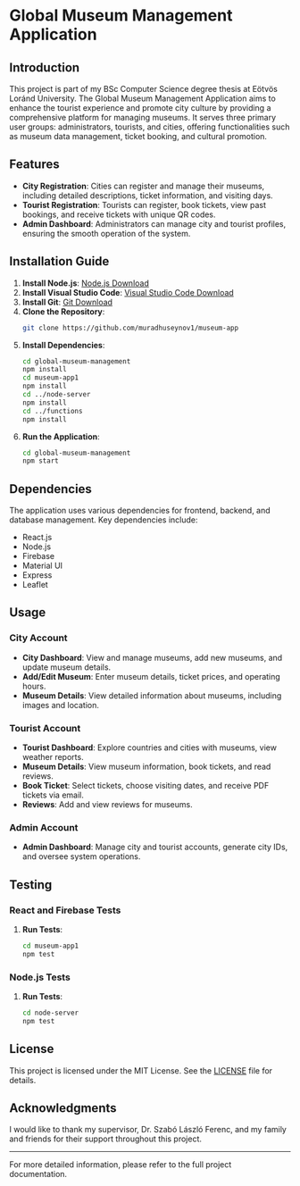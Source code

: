 # Global Museum Management Application

## Introduction
This project is part of my BSc Computer Science degree thesis at Eötvös Loránd University. The Global Museum Management Application aims to enhance the tourist experience and promote city culture by providing a comprehensive platform for managing museums. It serves three primary user groups: administrators, tourists, and cities, offering functionalities such as museum data management, ticket booking, and cultural promotion.

## Features
- **City Registration**: Cities can register and manage their museums, including detailed descriptions, ticket information, and visiting days.
- **Tourist Registration**: Tourists can register, book tickets, view past bookings, and receive tickets with unique QR codes.
- **Admin Dashboard**: Administrators can manage city and tourist profiles, ensuring the smooth operation of the system.

## Installation Guide
1. **Install Node.js**: [Node.js Download](https://nodejs.org/en/download)
2. **Install Visual Studio Code**: [Visual Studio Code Download](https://code.visualstudio.com/download)
3. **Install Git**: [Git Download](https://git-scm.com/downloads)
4. **Clone the Repository**:
    ```bash
    git clone https://github.com/muradhuseynov1/museum-app
    ```
5. **Install Dependencies**:
    ```bash
    cd global-museum-management
    npm install
    cd museum-app1
    npm install
    cd ../node-server
    npm install
    cd ../functions
    npm install
    ```
6. **Run the Application**:
    ```bash
    cd global-museum-management
    npm start
    ```

## Dependencies
The application uses various dependencies for frontend, backend, and database management. Key dependencies include:
- React.js
- Node.js
- Firebase
- Material UI
- Express
- Leaflet

## Usage
### City Account
- **City Dashboard**: View and manage museums, add new museums, and update museum details.
- **Add/Edit Museum**: Enter museum details, ticket prices, and operating hours.
- **Museum Details**: View detailed information about museums, including images and location.

### Tourist Account
- **Tourist Dashboard**: Explore countries and cities with museums, view weather reports.
- **Museum Details**: View museum information, book tickets, and read reviews.
- **Book Ticket**: Select tickets, choose visiting dates, and receive PDF tickets via email.
- **Reviews**: Add and view reviews for museums.

### Admin Account
- **Admin Dashboard**: Manage city and tourist accounts, generate city IDs, and oversee system operations.

## Testing
### React and Firebase Tests
1. **Run Tests**:
    ```bash
    cd museum-app1
    npm test
    ```

### Node.js Tests
1. **Run Tests**:
    ```bash
    cd node-server
    npm test
    ```

## License
This project is licensed under the MIT License. See the [LICENSE](LICENSE) file for details.

## Acknowledgments
I would like to thank my supervisor, Dr. Szabó László Ferenc, and my family and friends for their support throughout this project.

---

For more detailed information, please refer to the full project documentation.
